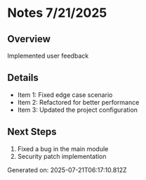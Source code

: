 # Notes 7/21/2025

## Overview
Implemented user feedback

## Details
- Item 1: Fixed edge case scenario
- Item 2: Refactored for better performance
- Item 3: Updated the project configuration

## Next Steps
1. Fixed a bug in the main module
2. Security patch implementation

Generated on: 2025-07-21T06:17:10.812Z

